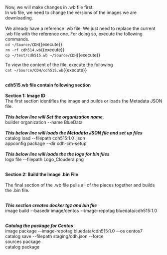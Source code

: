 Now, we will make changes in .wb file first.<br>
In wb file, we need to change the versions of the images we are downloading.
<br><br>
We already have a reference .wb file. We just need to replace the current .wb file with the reference one. For doing so, execute the following commands.<br>
`cd ~/Source/CDH`{{execute}}
<br>`rm -rf cdh514.wb`{{execute}}
<br>`cp ~/test/cdh515.wb ~/Source/CDH`{{execute}}

To view the content of the file, execute the following<br>
`cat ~/Source/CDH/cdh515.wb`{{execute}}

<br><strong>cdh515.wb file contain following section</strong>
<br>
<br><b>Section 1: Image ID</b>
<br>
The first section identifies the image and builds or loads the Metadata JSON file.
<br>
<br><b><i>This below line will Set the organization name.</i></b>
<br>builder organization --name BlueData
<br>
<br><b><i>This below line will loads the Metadata JSON file and set up files</i></b>
<br>catalog load --filepath cdh515:1.0 .json
<br>appconfig package --dir cdh-cm-setup
<br>
<br><b><i>This below line will loads the the logo for bin files</i></b>
<br>logo file --filepath Logo_Cloudera.png

<br><b>Section 2: Build the Image .bin File</b>
<br>
<br>The final section of the .wb file pulls all of the pieces together and builds the .bin file.

<br><b><i>This section creates docker tgz and bin file</i></b>
<br>image build --basedir image/centos --image-repotag bluedata/cdh515:1.0

<br><b><i>Catalog the package for Centos</i></b>
<br>image package --image-repotag bluedata/cdh515:1.0 --os centos7
<br>catalog save --filepath staging/cdh.json --force
<br>sources package
<br>catalog package


